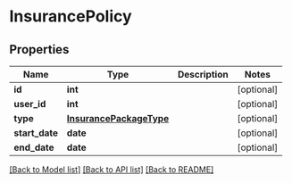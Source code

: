 # InsurancePolicy

## Properties
Name | Type | Description | Notes
------------ | ------------- | ------------- | -------------
**id** | **int** |  | [optional] 
**user_id** | **int** |  | [optional] 
**type** | [**InsurancePackageType**](InsurancePackageType.md) |  | [optional] 
**start_date** | **date** |  | [optional] 
**end_date** | **date** |  | [optional] 

[[Back to Model list]](../README.md#documentation-for-models) [[Back to API list]](../README.md#documentation-for-api-endpoints) [[Back to README]](../README.md)

